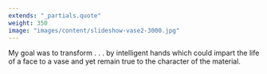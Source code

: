 ```yaml
---
extends: "_partials.quote"
weight: 350
image: "images/content/slideshow-vase2-3000.jpg"
---
```


My goal was to transform . . . by intelligent hands which could impart the life of a face to a vase and yet remain true to the character of the material.
